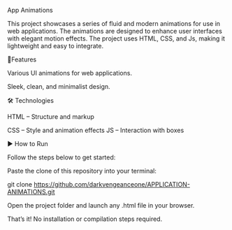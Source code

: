App Animations

This project showcases a series of fluid and modern animations for use in web applications. The animations are designed to enhance user interfaces with elegant motion effects. The project uses HTML, CSS, and Js, making it lightweight and easy to integrate.

🚀Features

Various UI animations for web applications.

Sleek, clean, and minimalist design.

🛠️ Technologies

HTML – Structure and markup

CSS – Style and animation effects
JS – Interaction with boxes

▶️ How to Run

Follow the steps below to get started:

Paste the clone of this repository into your terminal:

git clone https://github.com/darkvengeanceone/APPLICATION-ANIMATIONS.git

Open the project folder and launch any .html file in your browser.

That’s it! No installation or compilation steps required.
